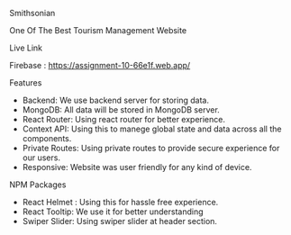 Smithsonian

One Of The Best Tourism Management Website

Live Link

Firebase : https://assignment-10-66e1f.web.app/

Features

- Backend: We use backend server for storing data.
- MongoDB: All data will be stored in MongoDB server.
- React Router: Using react router for better experience.
- Context API: Using this to manege global state and data across all the components.
- Private Routes: Using private routes to provide secure experience for our users.
- Responsive: Website was user friendly for any kind of device.

NPM Packages 

- React Helmet : Using this for hassle free experience.
- React Tooltip: We use it for better understanding
- Swiper Slider: Using swiper slider at header section.